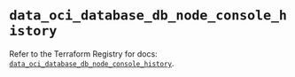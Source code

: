 # `data_oci_database_db_node_console_history`

Refer to the Terraform Registry for docs: [`data_oci_database_db_node_console_history`](https://registry.terraform.io/providers/oracle/oci/6.18.0/docs/data-sources/database_db_node_console_history).
